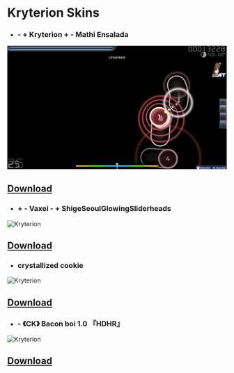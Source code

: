 # Kryterion Skins

* ### - + Kryterion + - Mathi Ensalada
![Kryterion](https://raw.githubusercontent.com/Lewui/ukrainian-community-osu-skins/master/assets/Kryterion_Prew.png)

## [Download](https://alowe.s-ul.eu/Ri9xzPQ2)

* ### + - Vaxei - + ShigeSeoulGlowingSliderheads
![Kryterion](https://camo.githubusercontent.com/75f543097bdbc7691d603279a5eafbf91e74b4ba/68747470733a2f2f6f73752e7070792e73682f73732f31353537323031382f38343364)

## [Download](https://alowe.s-ul.eu/SBLx08Gn)

* ### crystallized cookie
![Kryterion](https://skins.osuck.net/uploads/posts/2018-09/1537800520_oqggtfn.jpg)

## [Download](https://alowe.s-ul.eu/23AiAHvU)

* ### -         《CK》 Bacon boi 1.0 『HDHR』
![Kryterion](https://skins.osuck.net/uploads/posts/2018-09/1537800520_oqggtfn.jpg)

## [Download](https://drive.google.com/file/d/1KnL3KhZJv81Up6Z-QWFgtNgHo6K9s4yE/view?usp=sharing)
